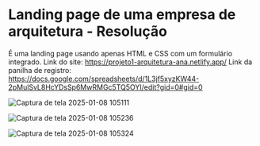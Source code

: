 # Landing page de uma empresa de arquitetura - Resolução
É uma landing page usando apenas HTML e CSS com um formulário integrado.
Link do site: https://projeto1-arquitetura-ana.netlify.app/
Link da panilha de registro: https://docs.google.com/spreadsheets/d/1L3jf5xyzKW44-2pMulSvL8HcYDsSp6MwRMGc5TQ5OYI/edit?gid=0#gid=0


![Captura de tela 2025-01-08 105111](https://github.com/user-attachments/assets/4c9b6fd6-37e4-47ca-97ee-a0befb9ba861)

![Captura de tela 2025-01-08 105236](https://github.com/user-attachments/assets/b4970c82-0c3a-4e7a-a203-3417a97425b8)

![Captura de tela 2025-01-08 105324](https://github.com/user-attachments/assets/71c0238f-0591-49aa-a3a5-228766c5655f)
